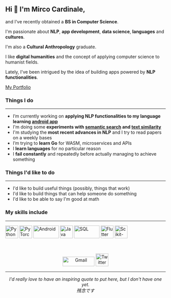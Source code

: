

## Hi 👋 I'm Mirco Cardinale,

and I've recently obtained a **BS in Computer Science**. 

I'm passionate about **NLP**, **app development**, **data science**, **languages** and **cultures**. 

I'm also a **Cultural Anthropology** graduate.

I like **digital humanities** and the concept of applying computer science to humanist fields. 

Lately, I've been intrigued by the idea of building apps powered by **NLP functionalities**.

[My Portfolio](https://mirco-cardinale-portfolio.vercel.app/)

### Things I do
---

- I’m currently working on **applying NLP functionalities to my language learning [android app](https://github.com/cr1m5onk1ng/nala_android_app)**
- I'm doing some **experiments with [semantic search](https://github.com/cr1m5onk1ng/semantic-search-api) and [text similarity](https://github.com/cr1m5onk1ng/text_similarity)** 
- I'm studying the **most recent advances in NLP** and I try to read papers on a weekly bases
- I’m trying to **learn Go** for WASM, microservices and APIs
- I **learn languages** for no particular reason
- I **fail constantly** and repeatedly before actually managing to achieve something

### Things I'd like to do
---

- I'd like to build useful things (possibly, things that work)
- I'd like to build things that can help someone do something
- I'd like to be able to say I'm good at math

### My skills include
---
<p align="left">
    <img title="Python" src="https://upload.wikimedia.org/wikipedia/commons/thumb/c/c3/Python-logo-notext.svg/768px-Python-logo-notext.svg.png" width="40" height="40" />
	<img title="PyTorch" src="https://upload.wikimedia.org/wikipedia/commons/9/96/Pytorch_logo.png"  height="40" />
	<img title="Android" src="https://www.investireoggi.it/tech/wp-content/uploads/sites/14/2017/11/Smartphone-Android-a-rischio-attacco-hacker-scoperta-falla-nel-sistema-di-sicurezza-640x342.jpg" width="80" height="40" />
	<img title="Java" src="https://www.bitmat.it/wp-content/uploads/2014/07/java-per-android-gratis-696x522.jpg" width="40" height="40" />
	<img title="SQL" src="https://italiancoders.it/wp-content/uploads/2017/10/sql-1.png" width="80" height="40" />
	<img title="Flutter" src="https://upload.wikimedia.org/wikipedia/commons/1/17/Google-flutter-logo.png"  height="40" />
	<img title="Scikit-learn" src="https://upload.wikimedia.org/wikipedia/commons/thumb/0/05/Scikit_learn_logo_small.svg/1200px-Scikit_learn_logo_small.svg.png"height="40" />
	
</p>
   
<br>
<p align="center">
    <a href="mailto:mirco.cardinale.91@gmail.com"><img alt="Gmail" src="https://raw.githubusercontent.com/Thomas-George-T/Thomas-George-T/master/assets/google-gmail.svg" title="Email" width="100" height="30" /></a>
    <a href="https://mirco-cardinale-portfolio.herokuapp.com/"><img alt="Twitter" src="https://upload.wikimedia.org/wikipedia/commons/9/9f/Icon_WebResource_DigitalPreservation.png" title="Website" height="40" /></a>
</p>
<hr \>
<p align="center">
   <i>I'd really love to have an inspiring quote to put here, but I don't have one yet.</i>
   <br>
   <i>残念です</i>
</p>       
 
